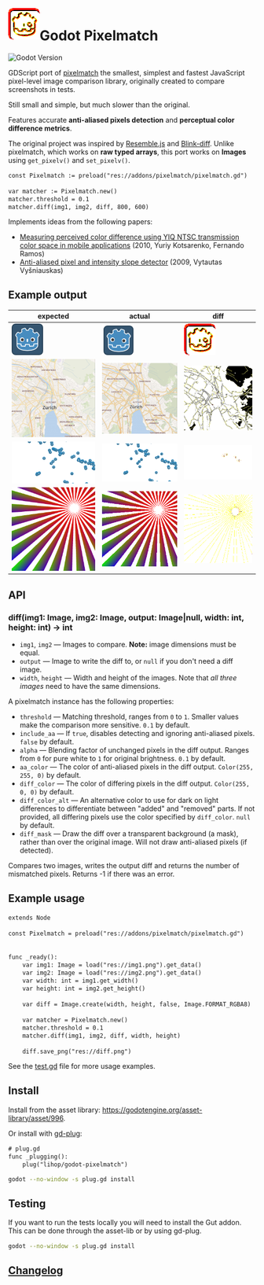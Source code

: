 <img align="left" width="64" height="64" src="test/fixtures/icon_diff.pmtest.png">

# Godot Pixelmatch

![Godot Version](https://img.shields.io/badge/godot-4.2+-blue.svg)

GDScript port of [pixelmatch](https://github.com/mapbox/pixelmatch) the smallest, simplest and fastest JavaScript pixel-level image comparison library,
originally created to compare screenshots in tests.

Still small and simple, but much slower than the original.

Features accurate **anti-aliased pixels detection**
and **perceptual color difference metrics**.

The original project was inspired by [Resemble.js](https://github.com/Huddle/Resemble.js)
and [Blink-diff](https://github.com/yahoo/blink-diff).
Unlike pixelmatch, which works on **raw typed arrays**, this port works on **Images** using `get_pixelv()` and `set_pixelv()`.

```gdscript
const Pixelmatch := preload("res://addons/pixelmatch/pixelmatch.gd")

var matcher := Pixelmatch.new()
matcher.threshold = 0.1
matcher.diff(img1, img2, diff, 800, 600)
```

Implements ideas from the following papers:

- [Measuring perceived color difference using YIQ NTSC transmission color space in mobile applications](http://www.progmat.uaem.mx:8080/artVol2Num2/Articulo3Vol2Num2.pdf) (2010, Yuriy Kotsarenko, Fernando Ramos)
- [Anti-aliased pixel and intensity slope detector](https://www.researchgate.net/publication/234126755_Anti-aliased_Pixel_and_Intensity_Slope_Detector) (2009, Vytautas Vyšniauskas)

## Example output

| expected                           | actual                                 | diff                                         |
| ---------------------------------- | -------------------------------------- | -------------------------------------------- |
| ![](test/fixtures/icon.pmtest.png) | ![](test/fixtures/icon_alt.pmtest.png) | ![1diff](test/fixtures/icon_diff.pmtest.png) |
| ![](test/fixtures/4a.pmtest.png)   | ![](test/fixtures/4b.pmtest.png)       | ![1diff](test/fixtures/4diff.pmtest.png)     |
| ![](test/fixtures/3a.pmtest.png)   | ![](test/fixtures/3b.pmtest.png)       | ![1diff](test/fixtures/3diff.pmtest.png)     |
| ![](test/fixtures/6a.pmtest.png)   | ![](test/fixtures/6b.pmtest.png)       | ![1diff](test/fixtures/6diff.pmtest.png)     |

## API

### diff(img1: Image, img2: Image, output: Image|null, width: int, height: int) -> int

- `img1`, `img2` — Images to compare. **Note:** image dimensions must be equal.
- `output` — Image to write the diff to, or `null` if you don't need a diff image.
- `width`, `height` — Width and height of the images. Note that _all three images_ need to have the same dimensions.

A pixelmatch instance has the following properties:

- `threshold` — Matching threshold, ranges from `0` to `1`. Smaller values make the comparison more sensitive. `0.1` by default.
- `include_aa` — If `true`, disables detecting and ignoring anti-aliased pixels. `false` by default.
- `alpha` — Blending factor of unchanged pixels in the diff output. Ranges from `0` for pure white to `1` for original brightness. `0.1` by default.
- `aa_color` — The color of anti-aliased pixels in the diff output. `Color(255, 255, 0)` by default.
- `diff_color` — The color of differing pixels in the diff output. `Color(255, 0, 0)` by default.
- `diff_color_alt` — An alternative color to use for dark on light differences to differentiate between "added" and "removed" parts. If not provided, all differing pixels use the color specified by `diff_color`. `null` by default.
- `diff_mask` — Draw the diff over a transparent background (a mask), rather than over the original image. Will not draw anti-aliased pixels (if detected).

Compares two images, writes the output diff and returns the number of mismatched pixels. Returns -1 if there was an error.

## Example usage

```gdscript
extends Node

const Pixelmatch = preload("res://addons/pixelmatch/pixelmatch.gd")


func _ready():
	var img1: Image = load("res://img1.png").get_data()
	var img2: Image = load("res://img2.png").get_data()
	var width: int = img1.get_width()
	var height: int = img2.get_height()

	var diff = Image.create(width, height, false, Image.FORMAT_RGBA8)

	var matcher = Pixelmatch.new()
	matcher.threshold = 0.1
	matcher.diff(img1, img2, diff, width, height)

	diff.save_png("res://diff.png")
```

See the [test.gd](/test/test.gd) file for more usage examples.

## Install

Install from the asset library:
<https://godotengine.org/asset-library/asset/996>.

Or install with [gd-plug](https://github.com/imjp94/gd-plug):

```gdscript
# plug.gd
func _plugging():
	plug("lihop/godot-pixelmatch")
```

```bash
godot --no-window -s plug.gd install
```

## Testing

If you want to run the tests locally you will need to install the Gut addon.
This can be done through the asset-lib or by using gd-plug.

```bash
godot --no-window -s plug.gd install

```

## [Changelog](https://github.com/lihop/pixelmatch/releases)
